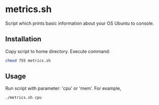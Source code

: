 # metrics.sh

Script which prints basic information about your OS Ubuntu to console.

## Installation

Copy script to home directory. Execute command:
```bash
chmod 755 metrics.sh
```

## Usage

Run script with parameter: 'cpu' or 'mem'.
For example, 
```bash
./metrics.sh cpu
```

